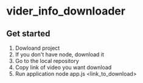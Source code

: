 # vider_info_downloader

## Get started 
1. Dowloand project 
2. If you don't have node, download it 
3. Go to the local repository
4. Copy link of video you want download
5. Run application node app.js <link_to_download>
